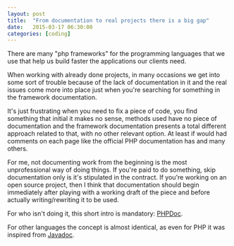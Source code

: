 ```yaml
---
layout: post
title:  "From documentation to real projects there is a big gap"
date:   2015-03-17 06:30:00
categories: [coding]
---
```


There are many "php frameworks" for the programming languages that we use that
help us build faster the applications our clients need.

When working with already done projects, in many occasions we get into some sort
of trouble because of the lack of documentation in it and the real issues come
more into place just when you're searching for something in the framework
documentation.

It's just frustrating when you need to fix a piece of code, you find something
that initial it makes no sense, methods used have no piece of documentation and
the framework documentation presents a total different approach related to that,
with no other relevant option. At least if would had comments on each page like
the official PHP documentation has and many others.

For me, not documenting work from the beginning is the most unprofessional way
of doing things. If you're paid to do something, skip documentation only is it's
stipulated in the contract. If you're working on an open source project, then I
think that documentation should begin immediately after playing with a working
draft of the piece and before actually writing/rewriting it to be used.

For who isn't doing it, this short intro is mandatory:
[PHPDoc](http://en.wikipedia.org/wiki/PHPDoc).

For other languages the concept is almost identical, as even for PHP it was
inspired from [Javadoc](http://en.wikipedia.org/wiki/Javadoc).